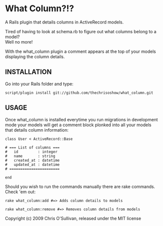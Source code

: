 What Column?!?
==============

A Rails plugin that details columns in ActiveRecord models.

Tired of having to look at schema.rb to figure out what columns belong to a model?  
Well no more!

With the what_column plugin a comment appears at the top of your models displaying the column details.

INSTALLATION
------------
Go into your Rails folder and type:

    script/plugin install git://github.com/thechrisoshow/what_column.git

USAGE
------------
Once what_column is installed everytime you run migrations in development mode your models will get a comment block plonked into all your models that details column information:

    class User < ActiveRecord::Base

    # === List of columns ===
    #   id         : integer 
    #   name       : string 
    #   created_at : datetime 
    #   updated_at : datetime 
    # =======================

    end


Should you wish to run the commands manually there are rake commands.  Check 'em out:

    rake what_column:add #=> Adds column details to models
  
    rake what_column:remove #=> Removes column details from models


Copyright (c) 2009 Chris O'Sullivan, released under the MIT license
